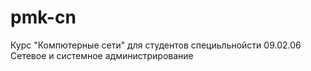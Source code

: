 # pmk-cn
Курс "Компютерные сети" для студентов специьльнойсти 09.02.06 Сетевое и системное администрирование
